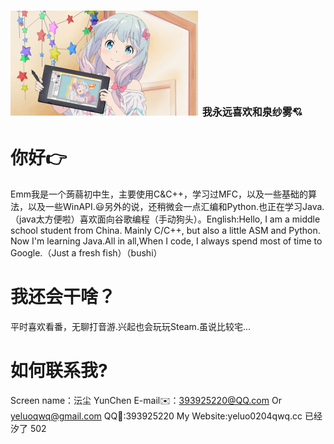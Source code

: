 # ![title](https://github.com/YunChenqwq/YunChenqwq/blob/main/title.png) <font size="3">我永远喜欢和泉纱雾💘</font>
# 你好👉
  Emm我是一个蒟蒻初中生，主要使用C&C++，学习过MFC，以及一些基础的算法，以及一些WinAPI.😃另外的说，还稍微会一点汇编和Python.也正在学习Java.（java太方便啦）喜欢面向谷歌编程（手动狗头）。English:Hello, I am a middle school student from China. Mainly C/C++, but also a little ASM and Python. Now I'm learning Java.All in all,When I code, I always spend most of time to Google.（Just a fresh fish）（bushi）
# 我还会干啥？
  平时喜欢看番，无聊打音游.兴起也会玩玩Steam.虽说比较宅...
# 如何联系我?
Screen name：沄尘 YunChen
E-mail✉️：393925220@QQ.com Or yeluoqwq@gmail.com
QQ🐧:393925220
My Website:yeluo0204qwq.cc 已经汐了 502


  
  
  
  
  
  
  
  
  
  
      



